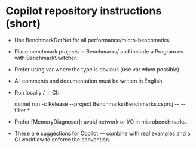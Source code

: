 # Copilot repository instructions (short)

- Use BenchmarkDotNet for all performance/micro-benchmarks.
- Place benchmark projects in Benchmarks/ and include a Program.cs with BenchmarkSwitcher.
- Prefer using var where the type is obvious (use var when possible).
- All comments and documentation must be written in English.
- Run locally / in CI:

  dotnet run -c Release --project Benchmarks/Benchmarks.csproj -- --filter *

- Prefer [MemoryDiagnoser]; avoid network or I/O in microbenchmarks.
- These are suggestions for Copilot — combine with real examples and a CI workflow to enforce the convention.